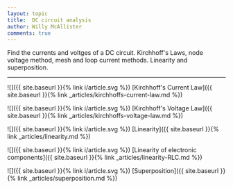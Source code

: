 ```yaml
---
layout: topic
title:  DC circuit analysis
author: Willy McAllister
comments: true
---
```


Find the currents and voltges of a DC circuit. Kirchhoff's Laws, node voltage method, mesh and loop current methods. Linearity and superposition.

----


![]({{ site.baseurl }}{% link i/article.svg %}) [Kirchhoff's Current Law]({{ site.baseurl }}{% link _articles/kirchhoffs-current-law.md %})

![]({{ site.baseurl }}{% link i/article.svg %}) [Kirchhoff's Voltage Law]({{ site.baseurl }}{% link _articles/kirchhoffs-voltage-law.md %})

![]({{ site.baseurl }}{% link i/article.svg %}) [Linearity]({{ site.baseurl }}{% link _articles/linearity.md %})

![]({{ site.baseurl }}{% link i/article.svg %}) [Linearity of electronic components]({{ site.baseurl }}{% link _articles/linearity-RLC.md %})

![]({{ site.baseurl }}{% link i/article.svg %}) [Superposition]({{ site.baseurl }}{% link _articles/superposition.md %})